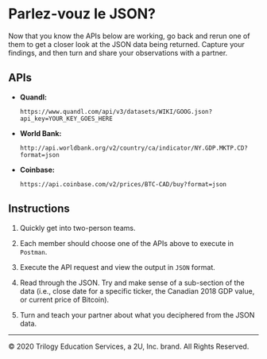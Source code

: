 # Parlez-vouz le JSON?

Now that you know the APIs below are working, go back and rerun one of them to get a closer look at the JSON data being returned. Capture your findings, and then turn and share your observations with a partner.

## APIs

* **Quandl:** 
    ```text
    https://www.quandl.com/api/v3/datasets/WIKI/GOOG.json?api_key=YOUR_KEY_GOES_HERE
    ```

* **World Bank:** 
    ```text
    http://api.worldbank.org/v2/country/ca/indicator/NY.GDP.MKTP.CD?format=json
    ```

* **Coinbase:** 
    ```text
    https://api.coinbase.com/v2/prices/BTC-CAD/buy?format=json
    ```

## Instructions

1. Quickly get into two-person teams.

2. Each member should choose one of the APIs above to execute in `Postman`.

3. Execute the API request and view the output in `JSON` format.

4. Read through the JSON. Try and make sense of a sub-section of the data (i.e., close date for a specific ticker, the Canadian 2018 GDP value, or current price of Bitcoin).

5. Turn and teach your partner about what you deciphered from the JSON data.

---

© 2020 Trilogy Education Services, a 2U, Inc. brand. All Rights Reserved.

